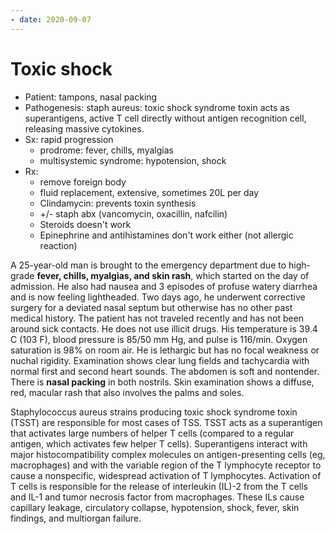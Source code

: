 ```yaml
---
- date: 2020-09-07
---
```


# Toxic shock

<!-- toxic shock syndrome cause, sx, dx, rx -->

- Patient: tampons, nasal packing
- Pathogenesis: staph aureus: toxic shock syndrome toxin acts as superantigens, active T cell directly without antigen recognition cell, releasing massive cytokines.
- Sx: rapid progression
	- prodrome: fever, chills, myalgias
	- multisystemic syndrome: hypotension, shock
- Rx:
	- remove foreign body
	- fluid replacement, extensive, sometimes 20L per day
	- Clindamycin: prevents toxin synthesis
	- \+/- staph abx (vancomycin, oxacillin, nafcilin)
	- Steroids doesn't work
	- Epinephrine and antihistamines don't work either (not allergic reaction)

A 25-year-old man is brought to the emergency department due to high-grade **fever, chills, myalgias, and skin rash**, which started on the day of admission.  He also had nausea and 3 episodes of profuse watery diarrhea and is now feeling lightheaded.  Two days ago, he underwent corrective surgery for a deviated nasal septum but otherwise has no other past medical history.  The patient has not traveled recently and has not been around sick contacts.  He does not use illicit drugs.  His temperature is 39.4 C (103 F), blood pressure is 85/50 mm Hg, and pulse is 116/min.  Oxygen saturation is 98% on room air.  He is lethargic but has no focal weakness or nuchal rigidity.  Examination shows clear lung fields and tachycardia with normal first and second heart sounds.  The abdomen is soft and nontender.  There is **nasal packing** in both nostrils.  Skin examination shows a diffuse, red, macular rash that also involves the palms and soles.

<!-- ignore -->

Staphylococcus aureus strains producing toxic shock syndrome toxin (TSST) are responsible for most cases of TSS.  TSST acts as a superantigen that activates large numbers of helper T cells (compared to a regular antigen, which activates few helper T cells).  Superantigens interact with major histocompatibility complex molecules on antigen-presenting cells (eg, macrophages) and with the variable region of the T lymphocyte receptor to cause a nonspecific, widespread activation of T lymphocytes.  Activation of T cells is responsible for the release of interleukin (IL)-2 from the T cells and IL-1 and tumor necrosis factor from macrophages.  These ILs cause capillary leakage, circulatory collapse, hypotension, shock, fever, skin findings, and multiorgan failure.
